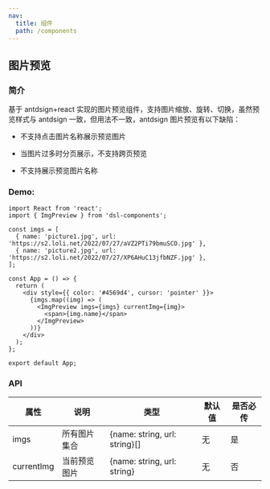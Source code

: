 ```yaml
---
nav:
  title: 组件
  path: /components
---
```


## 图片预览

### 简介

基于 antdsign+react 实现的图片预览组件，支持图片缩放、旋转、切换，虽然预览样式与 antdsign 一致，但用法不一致，antdsign 图片预览有以下缺陷：

- 不支持点击图片名称展示预览图片

- 当图片过多时分页展示，不支持跨页预览

- 不支持展示预览图片名称

### Demo:

```tsx
import React from 'react';
import { ImgPreview } from 'dsl-components';

const imgs = [
  { name: 'picture1.jpg', url: 'https://s2.loli.net/2022/07/27/aVZ2PTi79bmuSCO.jpg' },
  { name: 'picture2.jpg', url: 'https://s2.loli.net/2022/07/27/XP6AHuC13jfbNZF.jpg' },
];

const App = () => {
  return (
    <div style={{ color: '#4569d4', cursor: 'pointer' }}>
      {imgs.map((img) => (
        <ImgPreview imgs={imgs} currentImg={img}>
          <span>{img.name}</span>
        </ImgPreview>
      ))}
    </div>
  );
};

export default App;
```

### API

| 属性       | 说明         | 类型                          | 默认值 | 是否必传 |
| ---------- | ------------ | ----------------------------- | ------ | -------- |
| imgs       | 所有图片集合 | {name: string, url: string}[] | 无     | 是       |
| currentImg | 当前预览图片 | {name: string, url: string}   | 无     | 否       |
